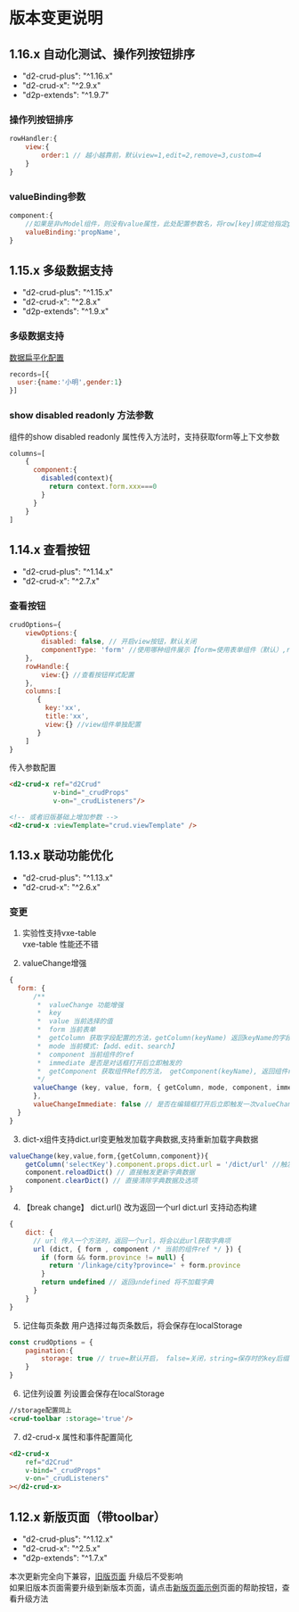 # 版本变更说明

## 1.16.x  自动化测试、操作列按钮排序
* "d2-crud-plus": "^1.16.x"
* "d2-crud-x": "^2.9.x"
* "d2p-extends": "^1.9.7"

### 操作列按钮排序
```js
rowHandler:{
    view:{
        order:1 // 越小越靠前，默认view=1,edit=2,remove=3,custom=4
    }
}
```


### valueBinding参数
```js
component:{
    //如果是非vModel组件，则没有value属性，此处配置参数名，将row[key]绑定给指定prop
    valueBinding:'propName', 
}
```
## 1.15.x  多级数据支持
* "d2-crud-plus": "^1.15.x"
* "d2-crud-x": "^2.8.x"
* "d2p-extends": "^1.9.x"

### 多级数据支持
[数据扁平化配置](./flat-data.md)
```js
records=[{
  user:{name:'小明',gender:1}
}]
```
### show disabled readonly 方法参数
组件的show disabled readonly 属性传入方法时，支持获取form等上下文参数
```js
columns=[
    {
      component:{
        disabled(context){
          return context.form.xxx===0
        }
      }
    }
]
```


## 1.14.x  查看按钮
* "d2-crud-plus": "^1.14.x"
* "d2-crud-x": "^2.7.x"

### 查看按钮
```js
crudOptions={
    viewOptions:{
        disabled: false, // 开启view按钮，默认关闭
        componentType: 'form' //使用哪种组件展示【form=使用表单组件（默认）,row=使用行展示组件】
    },
    rowHandle:{
        view:{} //查看按钮样式配置
    },
    columns:[
       {
         key:'xx',
         title:'xx',
         view:{} //view组件单独配置
       }
    ]
}
```
传入参数配置
```html
<d2-crud-x ref="d2Crud"
           v-bind="_crudProps"
           v-on="_crudListeners"/>

<!-- 或者旧版基础上增加参数 -->
<d2-crud-x :viewTemplate="crud.viewTemplate" /> 


```

## 1.13.x  联动功能优化
* "d2-crud-plus": "^1.13.x"
* "d2-crud-x": "^2.6.x"

### 变更
1. 实验性支持vxe-table   
vxe-table 性能还不错

2. valueChange增强
```js
{
  form: {
      /**
       *  valueChange 功能增强
       *  key
       *  value 当前选择的值
       *  form 当前表单
       *  getColumn 获取字段配置的方法，getColumn(keyName) 返回keyName的字段配置，可以动态修改组件配置
       *  mode 当前模式:【add、edit、search】
       *  component 当前组件的ref
       *  immediate 是否是对话框打开后立即触发的
       *  getComponent 获取组件Ref的方法， getComponent(keyName), 返回组件ref，可以动态调用该组件的方法
       */
      valueChange (key, value, form, { getColumn, mode, component, immediate, getComponent }) {
      },
      valueChangeImmediate: false // 是否在编辑框打开后立即触发一次valueChange方法
  }
}
```


3. dict-x组件支持dict.url变更触发加载字典数据,支持重新加载字典数据
```js
valueChange(key,value,form,{getColumn,component}){
    getColumn('selectKey').component.props.dict.url = '/dict/url' //触发更新字典数据
    component.reloadDict() // 直接触发更新字典数据
    component.clearDict() // 直接清除字典数据及选项
}
```


4. 【break change】 dict.url() 改为返回一个url
dict.url 支持动态构建
```js
{
    dict: {
      // url 传入一个方法时，返回一个url，将会以此url获取字典项
      url (dict, { form , component /* 当前的组件ref */ }) {
        if (form && form.province != null) { 
          return '/linkage/city?province=' + form.province
        }
        return undefined // 返回undefined 将不加载字典
      }
    }
}
```



5. 记住每页条数
用户选择过每页条数后，将会保存在localStorage
```js
const crudOptions = {
    pagination:{ 
        storage: true // true=默认开启， false=关闭，string=保存时的key后缀
    }
}
```



6. 记住列设置
列设置会保存在localStorage
```html
//storage配置同上
<crud-toolbar :storage='true'/>
```


7. d2-crud-x 属性和事件配置简化
```html
<d2-crud-x
    ref="d2Crud"
    v-bind="_crudProps"
    v-on="_crudListeners"
></d2-crud-x>
```

## 1.12.x 新版页面（带toolbar）
* "d2-crud-plus": "^1.12.x"
* "d2-crud-x": "^2.5.x"
* "d2p-extends": "^1.7.x"

本次更新完全向下兼容，[旧版页面](http://qiniu.veryreader.com/D2CrudPlusExample/index.html#/demo/form/old)  升级后不受影响   
如果旧版本页面需要升级到新版本页面，请点击[新版页面示例]( http://qiniu.veryreader.com/D2CrudPlusExample/index.html#/demo/form/toolbar)页面的帮助按钮，查看升级方法


